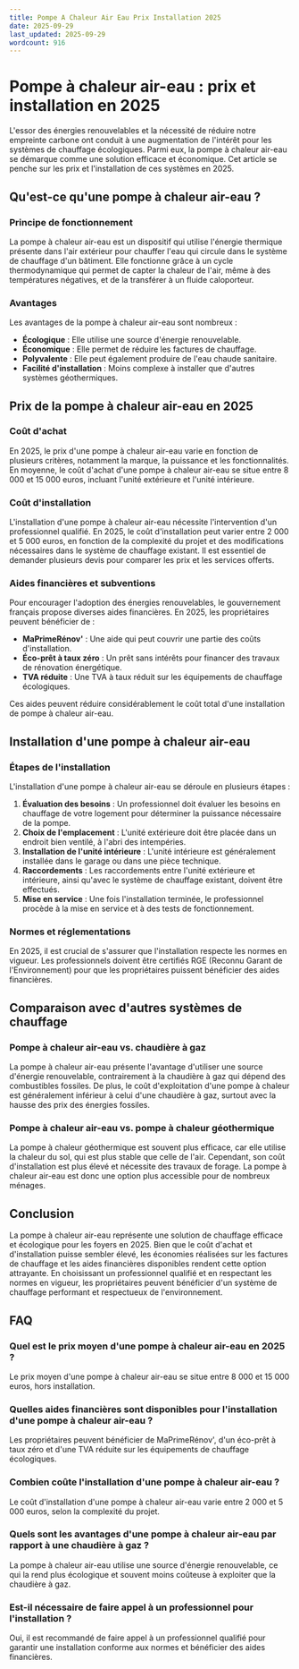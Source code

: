 ```yaml
---
title: Pompe A Chaleur Air Eau Prix Installation 2025
date: 2025-09-29
last_updated: 2025-09-29
wordcount: 916
---
```


# Pompe à chaleur air-eau : prix et installation en 2025

L'essor des énergies renouvelables et la nécessité de réduire notre empreinte carbone ont conduit à une augmentation de l'intérêt pour les systèmes de chauffage écologiques. Parmi eux, la pompe à chaleur air-eau se démarque comme une solution efficace et économique. Cet article se penche sur les prix et l'installation de ces systèmes en 2025.

## Qu'est-ce qu'une pompe à chaleur air-eau ?

### Principe de fonctionnement

La pompe à chaleur air-eau est un dispositif qui utilise l'énergie thermique présente dans l'air extérieur pour chauffer l'eau qui circule dans le système de chauffage d'un bâtiment. Elle fonctionne grâce à un cycle thermodynamique qui permet de capter la chaleur de l'air, même à des températures négatives, et de la transférer à un fluide caloporteur.

### Avantages

Les avantages de la pompe à chaleur air-eau sont nombreux :
- **Écologique** : Elle utilise une source d'énergie renouvelable.
- **Économique** : Elle permet de réduire les factures de chauffage.
- **Polyvalente** : Elle peut également produire de l'eau chaude sanitaire.
- **Facilité d'installation** : Moins complexe à installer que d'autres systèmes géothermiques.

## Prix de la pompe à chaleur air-eau en 2025

### Coût d'achat

En 2025, le prix d'une pompe à chaleur air-eau varie en fonction de plusieurs critères, notamment la marque, la puissance et les fonctionnalités. En moyenne, le coût d'achat d'une pompe à chaleur air-eau se situe entre 8 000 et 15 000 euros, incluant l'unité extérieure et l'unité intérieure.

### Coût d'installation

L'installation d'une pompe à chaleur air-eau nécessite l'intervention d'un professionnel qualifié. En 2025, le coût d'installation peut varier entre 2 000 et 5 000 euros, en fonction de la complexité du projet et des modifications nécessaires dans le système de chauffage existant. Il est essentiel de demander plusieurs devis pour comparer les prix et les services offerts.

### Aides financières et subventions

Pour encourager l'adoption des énergies renouvelables, le gouvernement français propose diverses aides financières. En 2025, les propriétaires peuvent bénéficier de :
- **MaPrimeRénov'** : Une aide qui peut couvrir une partie des coûts d'installation.
- **Éco-prêt à taux zéro** : Un prêt sans intérêts pour financer des travaux de rénovation énergétique.
- **TVA réduite** : Une TVA à taux réduit sur les équipements de chauffage écologiques.

Ces aides peuvent réduire considérablement le coût total d'une installation de pompe à chaleur air-eau.

## Installation d'une pompe à chaleur air-eau

### Étapes de l'installation

L'installation d'une pompe à chaleur air-eau se déroule en plusieurs étapes :

1. **Évaluation des besoins** : Un professionnel doit évaluer les besoins en chauffage de votre logement pour déterminer la puissance nécessaire de la pompe.
2. **Choix de l'emplacement** : L'unité extérieure doit être placée dans un endroit bien ventilé, à l'abri des intempéries.
3. **Installation de l'unité intérieure** : L'unité intérieure est généralement installée dans le garage ou dans une pièce technique.
4. **Raccordements** : Les raccordements entre l'unité extérieure et intérieure, ainsi qu'avec le système de chauffage existant, doivent être effectués.
5. **Mise en service** : Une fois l'installation terminée, le professionnel procède à la mise en service et à des tests de fonctionnement.

### Normes et réglementations

En 2025, il est crucial de s'assurer que l'installation respecte les normes en vigueur. Les professionnels doivent être certifiés RGE (Reconnu Garant de l'Environnement) pour que les propriétaires puissent bénéficier des aides financières.

## Comparaison avec d'autres systèmes de chauffage

### Pompe à chaleur air-eau vs. chaudière à gaz

La pompe à chaleur air-eau présente l'avantage d'utiliser une source d'énergie renouvelable, contrairement à la chaudière à gaz qui dépend des combustibles fossiles. De plus, le coût d'exploitation d'une pompe à chaleur est généralement inférieur à celui d'une chaudière à gaz, surtout avec la hausse des prix des énergies fossiles.

### Pompe à chaleur air-eau vs. pompe à chaleur géothermique

La pompe à chaleur géothermique est souvent plus efficace, car elle utilise la chaleur du sol, qui est plus stable que celle de l'air. Cependant, son coût d'installation est plus élevé et nécessite des travaux de forage. La pompe à chaleur air-eau est donc une option plus accessible pour de nombreux ménages.

## Conclusion

La pompe à chaleur air-eau représente une solution de chauffage efficace et écologique pour les foyers en 2025. Bien que le coût d'achat et d'installation puisse sembler élevé, les économies réalisées sur les factures de chauffage et les aides financières disponibles rendent cette option attrayante. En choisissant un professionnel qualifié et en respectant les normes en vigueur, les propriétaires peuvent bénéficier d'un système de chauffage performant et respectueux de l'environnement.

## FAQ

### Quel est le prix moyen d'une pompe à chaleur air-eau en 2025 ?

Le prix moyen d'une pompe à chaleur air-eau se situe entre 8 000 et 15 000 euros, hors installation.

### Quelles aides financières sont disponibles pour l'installation d'une pompe à chaleur air-eau ?

Les propriétaires peuvent bénéficier de MaPrimeRénov', d'un éco-prêt à taux zéro et d'une TVA réduite sur les équipements de chauffage écologiques.

### Combien coûte l'installation d'une pompe à chaleur air-eau ?

Le coût d'installation d'une pompe à chaleur air-eau varie entre 2 000 et 5 000 euros, selon la complexité du projet.

### Quels sont les avantages d'une pompe à chaleur air-eau par rapport à une chaudière à gaz ?

La pompe à chaleur air-eau utilise une source d'énergie renouvelable, ce qui la rend plus écologique et souvent moins coûteuse à exploiter que la chaudière à gaz.

### Est-il nécessaire de faire appel à un professionnel pour l'installation ?

Oui, il est recommandé de faire appel à un professionnel qualifié pour garantir une installation conforme aux normes et bénéficier des aides financières.